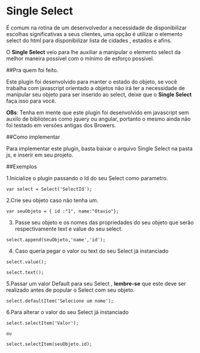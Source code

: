 # Single Select 

É comum na rotina de um desenvolvedor a necessidade de disponibilizar escolhas significativas a seus clientes, uma opção é utilizar o elemento select do html para disponibilizar lista de cidades , estados e afins.

O **Single Select** veio para lhe auxiliar a manipular o elemento select da melhor maneira possível com o mínimo de esforço possível.

##Pra quem foi feito.

Este plugin foi desenvolvido para manter o estado do objeto, se você trabalha com javascript orientado a objetos não irá ter a necessidade de manipular seu objeto para ser inserido ao select, deixe que o **Single Select** faça isso para você.

**OBs**: Tenha em mente que este plugin foi desenvolvido em javascript sem auxilo de bibliotecas como jquery ou angular, portanto o mesmo ainda não foi testado em versões antigas dos Browers.

##Como implementar

Para implementar este plugin, basta baixar o arquivo Single Select na pasta js, e inserir  em seu projeto.

##Exemplos



1.Inicialize o plugin passando o Id do seu Select como parametro.
```
var select = Select('SelectId');

```
2.Crie seu objeto caso não tenha um.

```
var seuObjeto = { id :"1", name:"Otavio"};

```

3. Passe seu objeto e os nomes das propriedades do seu objeto que serão respectivamente text e value do seu select.

```
select.append(seuObjeto,'name','id');

```
4. Caso queria pegar o valor ou text do seu Select já instanciado
```
select.value();

select.text();

```
5.Passar um valor Default para seu Select , **lembre-se** que este deve ser realizado antes de popular o Select com seu objeto.

```
select.defaultItem('Selecione um nome');

```

6.Para alterar o valor do seu Select já instanciado
```
select.selectItem('Valor');

ou

select.selectItem(seuObjeto.id);

```





